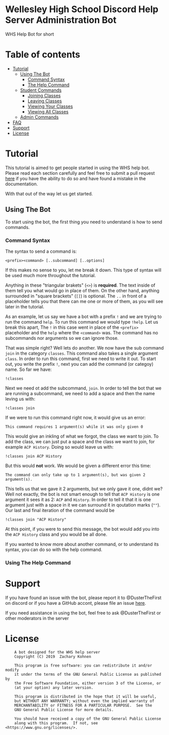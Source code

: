# Wellesley High School Discord Help Server Administration Bot
WHS Help Bot for short

# Table of contents
* [Tutorial](#Tutorial)
    * [Using The Bot](#Using-The-Bot)
        * [Command Syntax](#Command-Syntax)
        * [The Help Command](#The-Help-Command)
    * [Student Commands](#Student-Commands)
        * [Joining Classes](#Joining-Classes)
        * [Leaving Classes](#Leaving-Classes)
        * [Viewing Your Classes](#Viewing-Your-Classes)
        * [Viewing All Classes](#Viewing-All-Classes)
    * [Admin Commands](#Admin-Commands)
* [FAQ](#FAQ)
* [Support](#Support)
* [License](#License)

# Tutorial
This tutorial is aimed to get people started in using the WHS help bot.
Please read each section carefully and feel free to submit a pull request
[here](https://github.com/DusterTheFirst/WHS-Help-Bot/edit/master/README.md)
if you have the ability to do so and have found a mistake in the documentation.

With that out of the way let us get started.

## Using The Bot
To start using the bot, the first thing you need to understand is how to send
commands.

### Command Syntax
The syntax to send a command is:

```<prefix><command> [..subcommand] [..options]```

If this makes no sense to you, let me break it down. This type of syntax will be used much
more throughout the tutorial.

Anything in these "triangular brakets" (`<>`) is **required**.
The text inside of them tell you what would go in place of them.
On the other hand, anything surrounded in "square brackets" (`[]`) is optional.
The `..` in front of a placeholder tells you that there can me one or more of
them, as you will see later in the tutorial.

As an example, let us say we have a bot with a prefix `!` and we are trying to run the command `help`.
To run this command we would type `!help`. Let us break this apart, The `!` in this case went in place of
the `<prefix>` placeholder and the `help` where the `<command>` was. The command has no subcommands nor
arguments so we can ignore those.

That was simple right? Well lets do another. We now have the sub command
`join` in the category `classes`. This command also takes a single argument
`class`. In order to run this command, first we need to write it out.
To start out, you write the prefix `!`, next you can add the command (or categoy)
name. So far we have:

    !classes

Next we need ot add the subcommand, `join`.
In order to tell the bot that we are running a subcommand, we need to add a space and then
the name leving us with:

    !classes join

If we were to run this command right now, it would give us an error:

    This command requires 1 argument(s) while it was only given 0

This would give an inkling of what we forgot, the class we want to join. To add the class,
we can just put a space and the class we want to join, for example `ACP History`. Doing so
would leave us with:

    !classes join ACP History

But this would **not** work. We would be given a different error this time:

    The command can only take up to 1 argument(s), but was given 2 argument(s).

This tells us that we gave it 2 arguments, but we only gave it one, didnt we? Well not exactly,
the bot is not smart enough to tell that `ACP History` is one argument it sees it as 2: `ACP` and
`History`. In order to tell it that it is one argument just with a space in it we can surround it
in qoutation marks (`""`). Our last and final iteration of the command would be

    !classes join "ACP History"

At this point, if you were to send this message, the bot would add you into the `ACP History` class
and you would be all done.

If you wanted to know more about another command, or to understand its syntax, you can do so with the
help command.

### Using The Help Command


# Support
If you have found an issue with the bot, please report it to @DusterTheFirst
on discord or if you have a GitHub accont, please file an issue
[here](https://github.com/DusterTheFirst/WHS-Help-Bot/issues).

If you need assistance in using the bot, feel free to ask @DusterTheFirst or other
moderators in the server

# License
        A bot designed for the WHS help server
        Copyright (C) 2019  Zachary Kohnen

        This program is free software: you can redistribute it and/or modify
        it under the terms of the GNU General Public License as published by
        the Free Software Foundation, either version 3 of the License, or
        (at your option) any later version.

        This program is distributed in the hope that it will be useful,
        but WITHOUT ANY WARRANTY; without even the implied warranty of
        MERCHANTABILITY or FITNESS FOR A PARTICULAR PURPOSE.  See the
        GNU General Public License for more details.

        You should have received a copy of the GNU General Public License
        along with this program.  If not, see <https://www.gnu.org/licenses/>.